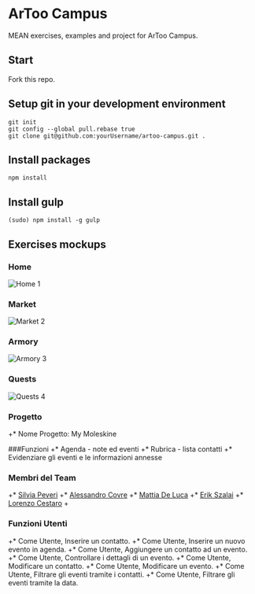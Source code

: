 # ArToo Campus
MEAN exercises, examples and project for ArToo Campus.

## Start
Fork this repo.

## Setup git in your development environment
```
git init
git config --global pull.rebase true
git clone git@github.com:yourUsername/artoo-campus.git .
```

## Install packages
```
npm install
```

## Install gulp
```
(sudo) npm install -g gulp
```

## Exercises mockups

### Home
![Home 1](https://assets.moqups.com/grdjfDzUzO/Page_1.png)

### Market
![Market 2](https://assets.moqups.com/Jgy3rpaJPz/Page_1.png)

### Armory
![Armory 3](https://assets.moqups.com/wVwd427LO5/Page_1.png)

### Quests
![Quests 4](https://assets.moqups.com/57dqoZC60v/Page_1.png)


### Progetto
 +* Nome Progetto: My Moleskine
 
###Funzioni
 +* Agenda - note ed eventi
 +* Rubrica - lista contatti
 +* Evidenziare gli eventi e le informazioni annesse
 
 
### Membri del Team
 +* [Silvia Peveri](https://github.com/silviapeveri) 
 +* [Alessandro Covre](https://github.com/AlessandroCovre) 
 +* [Mattia De Luca](https://github.com/Selfrules) 
 +* [Erik Szalai](https://github.com/ErikSzalai) 
 +* [Lorenzo Cestaro](https://github.com/LorenzoCestaro) 
 +
### Funzioni Utenti
 +* Come Utente, Inserire un contatto.
 +* Come Utente, Inserire un nuovo evento in agenda.
 +* Come Utente, Aggiungere un contatto ad un evento.
 +* Come Utente, Controllare i dettagli di un evento.
 +* Come Utente, Modificare un contatto.
 +* Come Utente, Modificare un evento.
 +* Come Utente, Filtrare gli eventi tramite i contatti.
 +* Come Utente, Filtrare gli eventi tramite la data.

